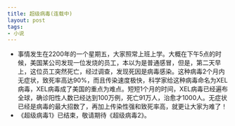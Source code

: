 ```yaml
---
title: 超级病毒(连载中)
layout: post
tags:
- 小说
---
```


* 事情发生在2200年的一个星期五，大家照常上班上学。大概在下午5点的时候，美国某公司发现一位发烧的员工，本以为是普通感冒，但是，第二天早上，这位员工突然死亡，经过调查，发现死因是病毒感染。这种病毒2个月内无症状，致死率高达90%，而且传染速度极快，科学家给这种病毒命名为XEL病毒，XEL病毒成了美国的重点为难点。短短1个月的时间，XEL病毒已经遍布全球，确诊阳性人数已经达到100万例，死亡91万人，治愈才1000人。无症状已经是病毒的最大招数了，再加上传染性强和致死率高，就更让大家为难了！
* 《超级病毒1》已结束，敬请期待《超级病毒2》。
